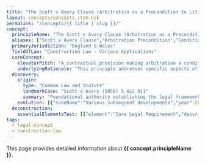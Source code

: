 ```yaml
---
title: "The Scott v Avery Clause (Arbitration as a Precondition to Litigation)"
layout: concepts/concepts_item.njk
permalink: "/concepts/{{ title | slug }}/"
concept:
  principleName: "The Scott v Avery Clause (Arbitration as a Precondition to Litigation)"
  aliases: ["Scott v Avery Clause","Arbitration Precondition","Condition Precedent to Litigation"]
  primaryJurisdiction: "England & Wales"
  fieldOfLaw: "Construction Law - Various Applications"
  coreConcept:
    elevatorPitch: "A contractual provision making arbitration a condition precedent to court proceedings, requiring disputes to be arbitrated before litigation can commence."
    underlyingRationale: "This principle addresses specific aspects of construction law relationships and liabilities, providing structured legal framework for the scott v avery clause (arbitration as a precondition to litigation) issues."
  discovery:
    origin:
      type: "Common Law and Statute"
      landmarkCase: "Scott v Avery (1856) 5 HLC 811"
      summary: "Foundational authority establishing the legal framework for the scott v avery clause (arbitration as a precondition to litigation) in construction and commercial law contexts."
    evolution: [{"caseName":"Various subsequent developments","year":2000,"contribution":"Continued judicial and legislative refinement of the principle's application and scope in modern construction law."}]
  deconstruction:
    essentialElementsTest: [{"element":"Core Legal Requirement","description":"The fundamental requirement that must be established to successfully apply the scott v avery clause (arbitration as a precondition to litigation) in construction law contexts."},{"element":"Factual Foundation","description":"The specific factual circumstances that must exist to trigger application of this legal principle."},{"element":"Legal Consequence Test","description":"The test for determining when the principle's legal consequences should apply to the particular circumstances."}]
tags: 
  - legal-concept
  - construction-law
---
```


This page provides detailed information about **{{ concept.principleName }}**.
